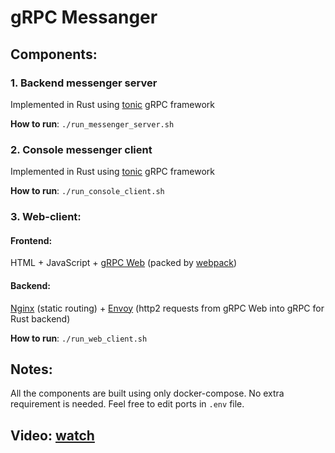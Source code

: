 # gRPC Messanger

## Components:

### 1. Backend messenger server
Implemented in Rust using [tonic](https://github.com/hyperium/tonic) gRPC framework

**How to run**: `./run_messenger_server.sh`

### 2. Console messenger client
Implemented in Rust using [tonic](https://github.com/hyperium/tonic) gRPC framework

**How to run**: `./run_console_client.sh`


### 3. Web-client:
#### Frontend:
HTML + JavaScript + [gRPC Web](https://github.com/grpc/grpc-web) (packed by [webpack](https://webpack.js.org/))

#### Backend:
[Nginx](https://www.nginx.com/) (static routing) + [Envoy](https://www.envoyproxy.io/) (http2 requests from gRPC Web into gRPC for Rust backend)

**How to run**: `./run_web_client.sh`

## Notes:

All the components are built using only docker-compose. No extra requirement is needed. Feel free to edit ports in `.env` file.

## Video: [watch](./Video.mp4)